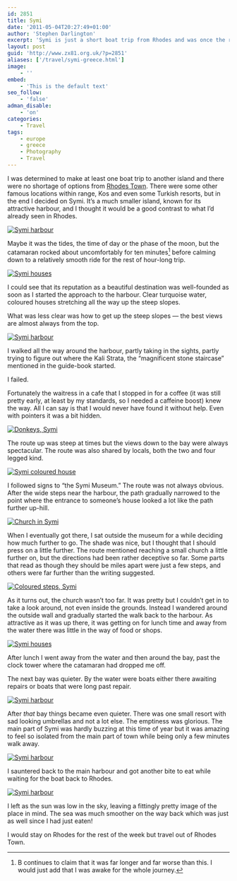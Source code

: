 ```yaml
---
id: 2851
title: Symi
date: '2011-05-04T20:27:49+01:00'
author: 'Stephen Darlington'
excerpt: 'Symi is just a short boat trip from Rhodes and was once the richer of the two islands. I pay it a visit.'
layout: post
guid: 'http://www.zx81.org.uk/?p=2851'
aliases: ['/travel/symi-greece.html']
image:
    - ''
embed:
    - 'This is the default text'
seo_follow:
    - 'false'
adman_disable:
    - 'on'
categories:
    - Travel
tags:
    - europe
    - greece
    - Photography
    - Travel
---
```


I was determined to make at least one boat trip to another island and there were no shortage of options from [Rhodes Town](/travel/rhodes-town-greece.html). There were some other famous locations within range, Kos and even some Turkish resorts, but in the end I decided on Symi. It’s a much smaller island, known for its attractive harbour, and I thought it would be a good contrast to what I’d already seen in Rhodes.

[![Symi harbour](https://i0.wp.com/farm6.static.flickr.com/5225/5632199825_55e8f243b7.jpg?resize=500%2C333)](http://www.flickr.com/photos/stephendarlington/5632199825/ "Symi harbour by stephendarlington, on Flickr")

Maybe it was the tides, the time of day or the phase of the moon, but the catamaran rocked about uncomfortably for ten minutes[^1] before calming down to a relatively smooth ride for the rest of hour-long trip.

[![Symi houses](https://i0.wp.com/farm6.static.flickr.com/5106/5632784536_a7f8581c28.jpg?resize=333%2C500)](http://www.flickr.com/photos/stephendarlington/5632784536/ "Symi houses by stephendarlington, on Flickr")

I could see that its reputation as a beautiful destination was well-founded as soon as I started the approach to the harbour. Clear turquoise water, coloured houses stretching all the way up the steep slopes.

What was less clear was how to get up the steep slopes — the best views are almost always from the top.

[![Symi harbour](https://i0.wp.com/farm6.static.flickr.com/5029/5632785696_fd341f03ae.jpg?resize=500%2C333)](http://www.flickr.com/photos/stephendarlington/5632785696/ "Symi harbour by stephendarlington, on Flickr")

I walked all the way around the harbour, partly taking in the sights, partly trying to figure out where the Kali Strata, the “magnificent stone staircase” mentioned in the guide-book started.

I failed.

Fortunately the waitress in a cafe that I stopped in for a coffee (it was still pretty early, at least by my standards, so I needed a caffeine boost) knew the way. All I can say is that I would never have found it without help. Even with pointers it was a bit hidden.

[![Donkeys, Symi](https://i0.wp.com/farm6.static.flickr.com/5027/5632203249_ff9cfb4828.jpg?resize=500%2C333)](http://www.flickr.com/photos/stephendarlington/5632203249/ "Donkeys, Symi by stephendarlington, on Flickr")

The route up was steep at times but the views down to the bay were always spectacular. The route was also shared by locals, both the two and four legged kind.

[![Symi coloured house](https://i0.wp.com/farm6.static.flickr.com/5263/5632203999_f856f98c85.jpg?resize=333%2C500)](http://www.flickr.com/photos/stephendarlington/5632203999/ "Symi coloured house by stephendarlington, on Flickr")

I followed signs to “the Symi Museum.” The route was not always obvious. After the wide steps near the harbour, the path gradually narrowed to the point where the entrance to someone’s house looked a lot like the path further up-hill.

[![Church in Symi](https://i0.wp.com/farm6.static.flickr.com/5103/5632788040_d1349b75e8.jpg?resize=333%2C500)](http://www.flickr.com/photos/stephendarlington/5632788040/ "Church in Symi by stephendarlington, on Flickr")

When I eventually got there, I sat outside the museum for a while deciding how much further to go. The shade was nice, but I thought that I should press on a little further. The route mentioned reaching a small church a little further on, but the directions had been rather deceptive so far. Some parts that read as though they should be miles apart were just a few steps, and others were far further than the writing suggested.

[![Coloured steps, Symi](https://i0.wp.com/farm6.static.flickr.com/5265/5632205271_18e07566fd.jpg?resize=333%2C500)](http://www.flickr.com/photos/stephendarlington/5632205271/ "Coloured steps, Symi by stephendarlington, on Flickr")

As it turns out, the church wasn’t too far. It was pretty but I couldn’t get in to take a look around, not even inside the grounds. Instead I wandered around the outside wall and gradually started the walk back to the harbour. As attractive as it was up there, it was getting on for lunch time and away from the water there was little in the way of food or shops.

[![Symi houses](https://i0.wp.com/farm6.static.flickr.com/5265/5632849494_d905251bca.jpg?resize=500%2C333)](http://www.flickr.com/photos/stephendarlington/5632849494/ "Symi houses by stephendarlington, on Flickr")

After lunch I went away from the water and then around the bay, past the clock tower where the catamaran had dropped me off.

The next bay was quieter. By the water were boats either there awaiting repairs or boats that were long past repair.

[![Symi harbour](https://i0.wp.com/farm6.static.flickr.com/5221/5632283293_b8751df65f.jpg?resize=500%2C333)](http://www.flickr.com/photos/stephendarlington/5632283293/ "Symi harbour by stephendarlington, on Flickr")

After *that* bay things became even quieter. There was one small resort with sad looking umbrellas and not a lot else. The emptiness was glorious. The main part of Symi was hardly buzzing at this time of year but it was amazing to feel so isolated from the main part of town while being only a few minutes walk away.

[![Symi harbour](https://i0.wp.com/farm6.static.flickr.com/5144/5632310187_585f0a7f63.jpg?resize=333%2C500)](http://www.flickr.com/photos/stephendarlington/5632310187/ "Symi harbour by stephendarlington, on Flickr")

I sauntered back to the main harbour and got another bite to eat while waiting for the boat back to Rhodes.

[![Symi harbour](https://i0.wp.com/farm6.static.flickr.com/5104/5632315231_9965778cf2.jpg?resize=333%2C500)](http://www.flickr.com/photos/stephendarlington/5632315231/ "Symi harbour by stephendarlington, on Flickr")

I left as the sun was low in the sky, leaving a fittingly pretty image of the place in mind. The sea was much smoother on the way back which was just as well since I had just eaten!

I would stay on Rhodes for the rest of the week but travel out of Rhodes Town.
[^1]: B continues to claim that it was far longer and far worse than this. I would just add that I was awake for the whole journey.

